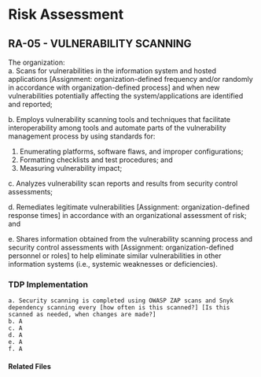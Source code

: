 # Risk Assessment
## RA-05 - VULNERABILITY SCANNING

The organization:  
a. Scans for vulnerabilities in the information system and hosted applications [Assignment: organization-defined frequency and/or randomly in accordance with organization-defined process] and when new vulnerabilities potentially affecting the system/applications are identified and reported;  

b. Employs vulnerability scanning tools and techniques that facilitate interoperability among tools and automate parts of the vulnerability management process by using standards for:  
   1. Enumerating platforms, software flaws, and improper configurations;  
   2. Formatting checklists and test procedures; and  
   3. Measuring vulnerability impact;  

c. Analyzes vulnerability scan reports and results from security control assessments;  

d. Remediates legitimate vulnerabilities [Assignment: organization-defined response times] in accordance with an organizational assessment of risk; and  

e. Shares information obtained from the vulnerability scanning process and security control assessments with [Assignment: organization-defined personnel or roles] to help eliminate similar vulnerabilities in other information systems (i.e., systemic weaknesses or deficiencies).  

### TDP Implementation

	a. Security scanning is completed using OWASP ZAP scans and Snyk dependency scanning every [how often is this scanned?] [Is this scanned as needed, when changes are made?]   
	b. A  
	c. A  
	d. A  
	e. A  
	f. A  
	
#### Related Files
